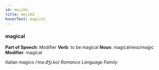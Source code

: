 ```yaml
---
id: moȷikö
title: moȷikö
hoverText: magical
---
```


### magical

**Part of Speech**: Modifier
**Verb**: to be magical
**Noun**: magicalness/magic
**Modifier**: magical

Italian magico /ˈma.d͡ʒi.ko/
*Romance Language Family*